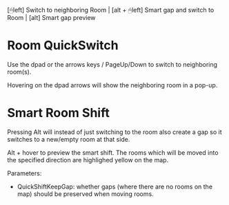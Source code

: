 [🖱left] Switch to neighboring Room | [alt + 🖱left] Smart gap and switch to Room | [alt] Smart gap preview
# Room QuickSwitch

Use the dpad or the arrows keys / PageUp/Down to switch to neighboring room(s).

Hovering on the dpad arrows will show the neighboring room in a pop-up.

# Smart Room Shift

Pressing Alt will instead of just switching to the room also create a gap so it switches to a new/empty room at that side.

Alt + hover to preview the smart shift. The rooms which will be moved into the specified direction are highlighed yellow on the map.

Parameters:
- QuickShiftKeepGap: whether gaps (where there are no rooms on the map) should be preserved when moving rooms.
